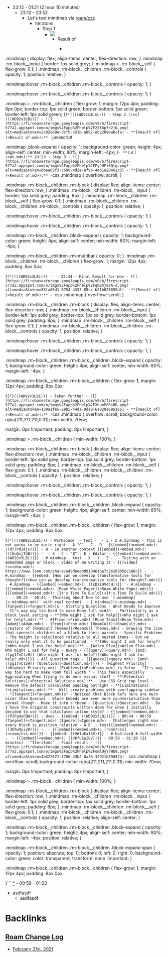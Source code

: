 - 23:12 - 01:21 (2 hour 10 minutes)
    - 23:12 - 23:52
        - Let's test mindmap via [roam/css](<roam/css.md>)
            - Iteratons
                - Step 1
                    - ![](https://firebasestorage.googleapis.com/v0/b/firescript-577a2.appspot.com/o/imgs%2Fapp%2Fhelp%2FEmJhviA4Hg.png?alt=media&token=3293b5b8-2ec0-47e6-8a3d-31f6ab1b5f19)
                        - Result of 
                            - ```css
.mindmap {
  display: flex;
  align-items: center;
  flex-direction: row;
}
.mindmap .rm-block__input {
  border: 1px solid grey;
}
.mindmap > .rm-block__self {
  flex-grow: 0.1;
}
.mindmap .rm-block__children .rm-block__controls {
opacity: 1;
  position: relative;
}


.mindmap:hover .rm-block__children .rm-block__controls {
opacity: 1;
}

.mindmap:hover .rm-block__children .rm-block__controls {
opacity: 1;
}

.mindmap > .rm-block__children {
   flex-grow: 1;
  margin: 12px 4px;
  padding: 8px 0px;
  border-top: 1px solid green;
  border-bottom: 1px solid green;
  border-left: 1px solid green;
}``` [*](((WD92x3LBi)))
                - Step 2 [css](((WD92x3LBi)))
                    - ![](https://firebasestorage.googleapis.com/v0/b/firescript-577a2.appspot.com/o/imgs%2Fapp%2Fhelp%2F23f6pfr2jN.png?alt=media&token=2c02e69e-dcfb-421b-a892-eb2209eabcfa)
                        - **[Result of](<Result of.md>):**
                            - ```javascript

.mindmap .block-expand  {
  opacity: 1;
  background-color: green;
  height: 4px;
  align-self: center;
  min-width: 80%;
  margin-left: -4px;
}```
                                - **[at](<at.md>):** 23:23
                - Step 3
                    - ![](https://firebasestorage.googleapis.com/v0/b/firescript-577a2.appspot.com/o/imgs%2Fapp%2Fhelp%2FFyJHFi6Qtg.png?alt=media&token=bbea05f3-c690-4d2e-af9b-4eb1e28461c3)
                        - **[Result of](<Result of.md>):**
                            - ```css
.mindmap {
  overflow: scroll;
}

.mindmap .rm-block__children .rm-block {
  display: flex;
  align-items: center;
  flex-direction: row;
}
.mindmap .rm-block__children .rm-block__input {
  border: 1px solid grey;
  padding: 8px;
}
.mindmap .rm-block__children .rm-block__self {
  flex-grow: 0.1;
}
.mindmap .rm-block__children .rm-block__children .rm-block__controls {
opacity: 1;
  position: relative;
}


.mindmap:hover .rm-block__children .rm-block__controls {
opacity: 1;
}

.mindmap:hover .rm-block__children .rm-block__controls {
opacity: 1;
}


.mindmap .rm-block__children .block-expand  {
  opacity: 1;
  background-color: green;
  height: 4px;
  align-self: center;
  min-width: 80%;
  margin-left: -4px;
}

.mindmap .rm-block__children .rm-multibar {
  opacity: 0;
}
.mindmap .rm-block__children .rm-block__children {
   flex-grow: 1;
  margin: 12px 4px;
  padding: 8px 0px;
 
}``` [*](((WD92x3LBi)))
                            - 
                        - 23:34
                - Final Result for now
                    - ![](https://firebasestorage.googleapis.com/v0/b/firescript-577a2.appspot.com/o/imgs%2Fapp%2Fhelp%2Fqm2mj8zA-d.png?alt=media&token=58fa05d1-6754-4333-85cc-b21b021659df)
                        - **[Result of](<Result of.md>):**
                            -  ```css
.mindmap {
  overflow: scroll;
}

.mindmap .rm-block__children .rm-block {
  display: flex;
  align-items: center;
  flex-direction: row;
}
.mindmap .rm-block__children .rm-block__input {
  border-left: 1px solid grey;
  border-top: 1px solid grey;
  border-bottom: 1px solid grey;
  padding: 8px;
}
.mindmap .rm-block__children .rm-block__self {
  flex-grow: 0.1;
}
.mindmap .rm-block__children .rm-block__children .rm-block__controls {
opacity: 1;
  position: relative;
}


.mindmap:hover .rm-block__children .rm-block__controls {
opacity: 1;
}

.mindmap:hover .rm-block__children .rm-block__controls {
opacity: 1;
}


.mindmap .rm-block__children .rm-block__children .block-expand  {
  opacity: 1;
  background-color: green;
  height: 4px;
  align-self: center;
  min-width: 80%;
  margin-left: -4px;
}

.mindmap .rm-block__children .rm-block__children {
   flex-grow: 1;
  margin: 12px 4px;
  padding: 8px 0px;
 
}``` [*](((WD92x3LBi)))
                - Taken further
                    - ![](https://firebasestorage.googleapis.com/v0/b/firescript-577a2.appspot.com/o/imgs%2Fapp%2Fhelp%2FXhumF0SsBB.png?alt=media&token=130a1fe5-29b5-44da-9da8-6a820a68a166)
                        - **[Result of](<Result of.md>):**
                            - ```css
.mindmap {
  overflow: scroll;
background-color: rgba(211,211,211,0.31);
 min-width: 70vw;
  
  margin: 0px !important;
  padding: 8px !important;
}

.mindmap > .rm-block__children {
  min-width: 100%;
}

.mindmap .rm-block__children .rm-block {
  display: flex;
  align-items: center;
  flex-direction: row;
}
.mindmap .rm-block__children .rm-block__input {
  border-left: 1px solid grey;
  border-top: 1px solid grey;
  border-bottom: 1px solid grey;
  padding: 8px;
}
.mindmap .rm-block__children .rm-block__self {
  flex-grow: 0.1;
}
.mindmap .rm-block__children .rm-block__children .rm-block__controls {
opacity: 1;
  position: relative;
}


.mindmap:hover .rm-block__children .rm-block__controls {
opacity: 1;
}

.mindmap:hover .rm-block__children .rm-block__controls {
opacity: 1;
}


.mindmap .rm-block__children .rm-block__children .block-expand  {
  opacity: 1;
  background-color: green;
  height: 4px;
  align-self: center;
  min-width: 80%;
  margin-left: -4px;
}

.mindmap .rm-block__children .rm-block__children {
   flex-grow: 1;
  margin: 12px 4px;
  padding: 8px 0px;
 
}``` [*](((WD92x3LBi)))
            - Workspace 
                - test
                    - 
                    - 1
                        - 2 #.mindmap
                            - This is not going to be quite right
                                - A "C"
                                    - C
                                        - D
                                - {{[embed](<embed.md>): ((dr7PdJAjs))}}
                                    - B
                                - In another context {{[embed](<embed.md>): ((tGuGzjThB))}}
                                    - 
                                - X
                                    - C
                                        - "B"
                                            - E
                - Editor
                    - {{[embed](<embed.md>): ((WD92x3LBi))}}
                - #.mindmap
                    - test
                        - X
                            - Y
                            - Z
                                - 
            - Testing with an embedded page or block
            - Video of me writing it
                - {{[video](<video.md>): https://www.loom.com/share/a49deee0d918461ba7c26208056c188c}}
                    - 
                - #.mindmap
                    - {{embed: [How can we develop transformative tools for thought?](<How can we develop transformative tools for thought?.md>)}}
                - #.mindmap
                    - {{[embed](<embed.md>): ((LDz19VdCH))}} 
                - #.mindmap
                    - {{[embed](<embed.md>): [Roam White Paper](<Roam White Paper.md>)}}
                    - {{[embed](<embed.md>): [It's Time To Build](<It's Time To Build.md>)}}
                - 
    - 00:25 - 00:44
        - Thinking about how to use `[.mindmap](<.mindmap.md>)` with real content 
            - [.mindmap](<.mindmap.md>)
                - [Tangent](<Tangent.md>)s
                - Starting Questions
                    - What Needs to Improve
                        - It's way way too hard to make Roam full width 
                            - Particularly as a block level setting
                                - **[Who might I ask for help?](<Who might I ask for help?.md>):**
                                    - #[From](<From.md>) [Roam Team](<Roam Team.md>)
                                        - [Adam](<Adam.md>)
                                    - [From](<From.md>) [RoamCult](<RoamCult.md>)
                                        - Creators of [Roamcult Themes](<Roamcult Themes.md>)
                        - Drawing the line that connects children of a block to their parents
                            - Specific Problems
                                - The height is calculated relative to all nested items - but we really only want it to be positioned 
                                    - **[Who might I ask for help?](<Who might I ask for help?.md>):**
                                        - [Azlen Elza](<Azlen Elza.md>)
                    - Who might I ask for help - Query
                        - {{[query](<query.md>): {and: ((pg17vClzH)) [Who might I ask for help?](<Who might I ask for help?.md>)}}}
                    - All Question tags
                        - {{[query](<query.md>): {and: ((pg17vClzH)) [Question](<Question.md>)}}}
                - [Highest Priority](<Highest Priority.md>) [Problems](<Problems.md>) to Solve
                    - "It's way way too hard to make Roam full width "
                        - This feels especially Aggravating When trying to do more visual stuff
                        - **[Potential Solutions](<Potential Solutions.md>):**
                            - Use CSS Grid top level
                            - Remove the default calculated padding outright
                                - **[Limitations](<Limitations.md>):**
                                    - Will create problems with overlapping sidebar
                                    - "[Tangent](<Tangent.md>)s"
                                        - Noticed that Block Refs here are much nicer than Queries
                                        - Block Embeds are even more counterintuitive than normal though
                            - Move it into a theme
                        - [Question](<Question.md>)
                            - Do I have the original constraints written down for when I initially decided to use that calculated inline style?
        - {{[embed](<embed.md>): ((PZFg4yFBW))}}
        - Uses
            - {{embed: ((WD92x3LBi))}}
    - 00:44 - 00:59 [Tangent](<Tangent.md>) [Ignore](<Ignore.md>)
        - Challenges right now - every block is position relative
            - Ā Ė 
                - test{{[embed](<embed.md>): ((3DXwUyiy0))}}
            - 
                - {{[embed](<embed.md>): [roam/css](<roam/css.md>)}}
                - {{embed: ((V6fuEaI8V))}}
            - #.bp3-card #.full-width
                - 
                - {{[embed](<embed.md>): ((V6fuEaI8V))}}
    - 00:59 - 01:20 (21 minutes)
        - "Iteratons"
            - Final result
                - ![](https://firebasestorage.googleapis.com/v0/b/firescript-577a2.appspot.com/o/imgs%2Fapp%2Fhelp%2FomlOyY7Wb8.png?alt=media&token=4b322671-f786-43b2-8af6-32921b89d524)
                    - ```css
.mindmap {
  overflow: scroll;
background-color: rgba(211,211,211,0.31);
 min-width: 70vw;
  
  margin: 0px !important;
  padding: 8px !important;
}

.mindmap > .rm-block__children {
  min-width: 100%;
}

.mindmap .rm-block__children .rm-block {
  display: flex;
  align-items: center;
  flex-direction: row;
}
.mindmap .rm-block__children .rm-block__input {
  border-left: 1px solid grey;
  border-top: 1px solid grey;
  border-bottom: 1px solid grey;
  padding: 8px;
}
.mindmap .rm-block__children .rm-block__self {
  flex-grow: 0.1;
}
.mindmap .rm-block__children .rm-block__children .rm-block__controls {
opacity: 1;
  position: relative;
  align-self: center;
}





.mindmap .rm-block__children .rm-block__children .block-expand  {
  opacity: 1;
  background-color: green;
  height: 4px;
  align-self: center;
  min-width: 80%;
  margin-left: -4px;
  position: relative;
}

.mindmap .rm-block__children .rm-block__children .block-expand span {
  opacity: 1;
  position: absolute;
  top: 0;
  bottom: 0;
  left: 0;
  right: 0;
  background-color: green;
  color: transparent;
  transform: none !important;
}

.mindmap .rm-block__children .rm-block__children {
   flex-grow: 1;
  margin: 12px 4px;
  padding: 8px 0px;
 
}``` [*](((WD92x3LBi)))
    - 00:59 - 01:20
- asdfasdf
    - asdfasdf

# Backlinks
## [Roam Change Log](<Roam Change Log.md>)
- [February 21st, 2021](<February 21st, 2021.md>)

